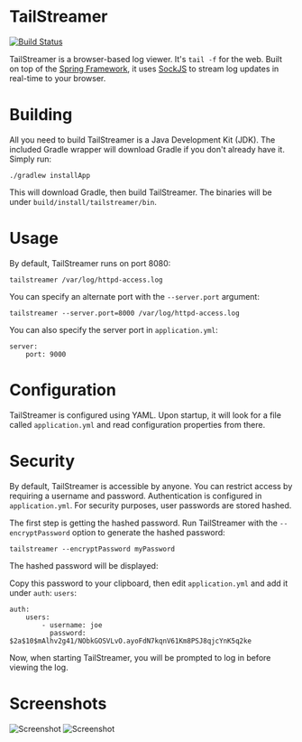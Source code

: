 TailStreamer
============

[![Build Status](https://travis-ci.org/joeattardi/tailstreamer.png?branch=master)](https://travis-ci.org/joeattardi/tailstreamer)

TailStreamer is a browser-based log viewer. It's `tail -f` for the web. Built on top of the [Spring Framework](https://github.com/spring-projects/spring-framework), it uses [SockJS](https://github.com/sockjs/sockjs-client) to stream log updates in real-time to your browser.

# Building
All you need to build TailStreamer is a Java Development Kit (JDK). The included Gradle wrapper will download Gradle if you don't already have it. Simply run:

    ./gradlew installApp
    
This will download Gradle, then build TailStreamer. The binaries will be under `build/install/tailstreamer/bin`.

# Usage
By default, TailStreamer runs on port 8080:

    tailstreamer /var/log/httpd-access.log
    
You can specify an alternate port with the `--server.port` argument:

    tailstreamer --server.port=8000 /var/log/httpd-access.log

You can also specify the server port in `application.yml`:

    server:
        port: 9000

# Configuration
TailStreamer is configured using YAML. Upon startup, it will look for a file called `application.yml` and read
configuration properties from there.

# Security
By default, TailStreamer is accessible by anyone. You can restrict access by requiring a username and password. 
Authentication is configured in `application.yml`. For security purposes, user passwords are stored hashed. 

The first step is getting the hashed password. Run TailStreamer with the `--encryptPassword` option to generate
the hashed password:

    tailstreamer --encryptPassword myPassword
    
The hashed password will be displayed:

Copy this password to your clipboard, then edit `application.yml` and add it under `auth`: `users`:

    auth:
        users:
            - username: joe
              password: $2a$10$mAlhv2g41/NObkGOSVLvO.ayoFdN7kqnV61Km8PSJ8qjcYnK5q2ke
        
Now, when starting TailStreamer, you will be prompted to log in before viewing the log.

# Screenshots
![Screenshot](https://raw.github.com/joeattardi/tailstreamer/gh-pages/screenshot.png)
![Screenshot](https://raw.github.com/joeattardi/tailstreamer/gh-pages/screenshot_search.png)
